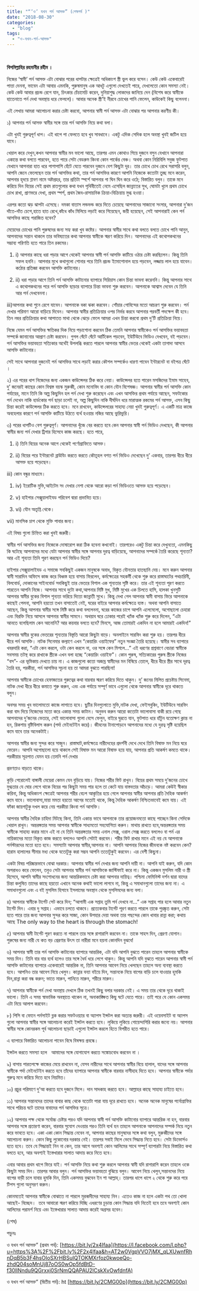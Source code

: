 ```yaml
---
title: "“’ও’ যখন পর্ন আসক্ত” (শেষপর্ব )"
date: "2018-08-30"
categories: 
  - "blog"
tags: 
  - "ও-যখন-পর্ন-আসক্ত"
---
```


                       

**বিসমিল্লাহির রহমানীর রহীম ।** 

নিজের ‘স্বামী’ পর্ন আসক্ত এটা বোঝার পরের ধাপটার ক্ষেত্রেই অধিকাংশ স্ত্রী ভুল করে বসেন। কেউ কেউ একেবারেই পাত্তা দেননা, ভাবেন এটা আবার এমনকি, পুরুষমানুষ এক আধটু এগুলো দেখতেই পারে, দেখলেতো কোন সমস্যা নেই। কেউ কেউ আবার প্রচন্ড রেগে যান, চিৎকার চেঁচামেচি করেন, দুনিয়াশুদ্ধ লোকদের জানিয়ে দেন (বিশেষ করে স্বামীকে হাতেনাতে পর্ন দেখা অবস্থায় ধরে ফেললে)। আবার অনেক স্ত্রী’ই নীরবে চোখের পানি ফেলেন, কাউকেই কিছু বলেননা।

এই লেখায় আমরা আলোচনা করার চেষ্টা করবো, আপনার স্বামী পর্ন আসক্ত এটা বোঝার পর আপনার করণীয় কী।

১) আপনার পর্ন আসক্ত স্বামীর সঙ্গে তার পর্ন আসক্তি নিয়ে কথা বলা।

এটা খুবই গুরুত্বপূর্ণ ধাপ। এই ধাপে পা ফেলতে হবে খুব সাবধানে। একটু এদিক সেদিক হলে অবস্থা খুবই জটিল হয়ে যাবে।

খেয়াল করে দেখুন,কখন আপনার স্বামীর মন ভালো আছে, তারপর এমন কোথাও গিয়ে দুজনে বসুন যেখানে আপনারা একান্তে কথা বলতে পারবেন, হতে পারে সেটা বেডরুম কিংবা কোন পার্কের বেঞ্চ। অথবা কোন নিরিবিলি সবুজ ফুটপাত যেখানে আপনারা হাত ধরে পাশাপাশি হেঁটে যেতে পারবেন দুজনে বেশ কিছুটা দূর। তার চোখে চোখ রেখে সরাসরি বলুন, আপনি জেনে ফেলেছেন তার পর্ন আসক্তির কথা, তার পর্ন আসক্তির কারণে আপনি নিজেকে কতোটা তুচ্ছ মনে করেন, আপনার হৃদয়ে প্লাবণ নামে অষ্টপ্রহর, তার প্রতিটা স্পর্শে আপনার গা ঘিন ঘিন করে ওঠে; বিস্তারিত বলুন। তাকে মনে করিয়ে দিন বিয়ের সেই প্রথম রাতগুলোর কথা যখন পৃথিবীতেই নেমে এসেছিল জান্নাতের সুখ, ঘোমটা খুলে প্রথম চোখে চোখ রাখা, প্রাণভরে দেখা, প্রথম স্পর্শ, প্রথম জৈব-রাসায়নিক ক্রিয়া-বিক্রিয়ায় মুগ্ধ হওয়া।

এরপর কতো ঝড় ঝাপটা এসেছে। দমকা বাতাস লন্ডভন্ড করে দিতে চেয়েছে আপনাদের সাজানো সংসার, আপনারা দু’জন দাঁতে-দাঁত চেপে,হাতে হাত রেখে,কাঁধে কাঁধ মিলিয়ে লড়াই করে গিয়েছেন, জয়ী হয়েছেন, সেই আপনারাই কেন পর্ন আসক্তির কাছে পরাজিত হবেন?

মেয়েদের চোখের পানি পুরুষদের জন্য সহ্য করা খুব কষ্টের। আপনার স্বামীর সাথে কথা বলতে বলতে চোখে পানি আনুন, আপনাদের সন্তান থাকলে তার ভবিষ্যতের কথা আপনার স্বামীকে স্মরণ করিয়ে দিন। আপনাদের এই কথোপকথনের  সম্ভাব্য পরিণতি হতে পারে তিন রকমের।

1. i) আপনার কাছে ধরা পড়ার আগে থেকেই আপনার স্বামী পর্ন আসক্তি কাটিয়ে ওঠার চেষ্টা করছিলেন। কিন্তু তিনি সফল হননি। আপনার মুখে কথাগুলো শোনার পরে তিনি প্রচন্ড ইমোশোনাল হয়ে পড়বেন, লজ্জায় লাল হয়ে যাবেন। কঠোর প্রতিজ্ঞা করবেন আসক্তি কাটানোর।

1. ii) ধরা পড়ার আগে তিনি পর্ন আসক্তি কাটানোর ব্যাপারে সিরিয়াস কোন চিন্তা ভাবনা করেননি। কিন্তু আপনার সাথে এ কথোপকথনের পরে পর্ন আসক্তি ছাড়ার ব্যাপারে চিন্তা ভাবনা শুরু করবেন। আপনাকে আশ্বাস দেবেন যে তিনি আর পর্ন দেখবেননা।

iii)আপনার কথা শুনে রেগে যাবেন। আপনাকে বকা ঝকা করবেন। গোঁয়ার গোবিন্দের মতো আচরণ শুরু করবেন। পর্ন দেখার পরিমাণ আরো বাড়িয়ে দিবেন। আপনার স্বামীর প্রতিক্রিয়ার ওপর নির্ভর করবে আপনার পরবর্তী পদক্ষেপ কী হবে। তিন নম্বর প্রতিক্রিয়ার কথা আপাতত মাথা থেকে ঝেড়ে ফেলে আমরা এখন চিন্তা করবো প্রথম দু’টি প্রতিক্রিয়া নিয়ে।

নিজে যেমন পর্ন আসক্তির ক্ষতিকর দিক নিয়ে পড়াশোনা করবেন ঠিক তেমনি আপনার স্বামীকেও পর্ন আসক্তির ভয়াবহতা সম্পর্কে জানানোর আপ্রাণ চেষ্টা করবেন। গুগল ঘেঁটে ঘেঁটে আর্টিকেল পড়বেন, ইউটিউবে ভিডিও দেখবেন, বই পড়বেন। পর্ন আসক্তির ভয়াবহতা সত্যিকার অর্থেই উপলব্ধি করতে পারলে আপনার স্বামীর ভেতর থেকেই একটা তাগাদা আসবে আসক্তি কাটানোর।

সেই সাথে আপনারা দুজনেই পর্ন আসক্তির সাথে লড়াই করার কৌশল সম্পর্কেও ধারণা পাবেন ইন্টারনেট বা বইপত্র ঘেঁটে ।

২) এর পরের ধাপ নিজেদের জন্য একজন কাউন্সেলর ঠিক করে নেয়া। কাউন্সেলর হতে পারেন মসজিদের ইমাম সাহেব, দু’ জনেরই কাছের কোন বিশ্বস্ত বয়স্ক মুরুব্বী, কোন মনোবিদ বা কোন যৌন বিশেষজ্ঞ। আপনার স্বামীর পর্ন আসক্তি কোন পর্যায়ের, মানে তিনি কি অল্প কিছুদিন হল পর্ন দেখা শুরু করেছেন এবং এখন আসক্তির প্রথম পর্যায়ে আছেন, সফটকোর পর্ন দেখেন নাকি হার্ডকোর পর্ন ছাড়া চলেই না, অল্প কিছুদিন নাকি দীর্ঘদিন ধরে মারাত্মক রকমের পর্ন আসক্ত, এসব কিছু চিন্তা করেই কাউন্সেলর ঠিক করতে হবে। মনে রাখবেন, কাউন্সেলরের সাহায্য নেয়া খুবই গুরুত্বপূর্ণ। এ একটি মাত্র কাজে অবহেলার কারণে পর্ন আসক্তি কাটিয়ে উঠতে ব্যর্থ হওয়ার নজির আছে ভুরিভুরি।

৩) পরের ধাপটিও বেশ গুরুত্বপূর্ণ। আপনাদের খুঁজে বের করতে হবে কেন আপনার স্বামী পর্ন ভিডিও দেখছেন, কী আপনার স্বামীর জন্য পর্ন দেখার ট্রিগার হিসেবে কাজ করছে। হতে পারে,

1. i) তিনি বিয়ের অনেক আগে থেকেই পর্ণোগ্রাফিতে আসক্ত।

1. ii) বিয়ের পরে ইন্টারনেট ব্রাউযিং করতে করতে কৌতূহল বশত পর্ন ভিডিও দেখেছেন দু’ একবার, তারপর ধীরে ধীরে আসক্ত হয়ে পড়েছেন।

iii) কোন বন্ধুর মাধ্যমে।

1. iv) ইরোটিক মুভি,আইটেম সং দেখার নেশা থেকে আরো কড়া পর্ন ভিডিওতে আসক্ত হয়ে পড়েছেন।

1. v) হাইপার সেক্সুয়ালাইযড পরিবেশ দ্বারা প্রভাবিত হয়ে।

1. vi) যৌন অতৃপ্তি থেকে।

vii) মানসিক চাপ থেকে মুক্তি পাবার জন্য।

এই বিষয় গুলো চিহ্নিত করা খুবই জরুরী।

স্বামীর পর্ন আসক্তির জন্য নিজেকে দোষারোপ করা ঠিক হবেনা কখনোই। তারপরেও একটু চিন্তা করে দেখুনতো, এমনকিছু কি ঘটেছে আপনাদের মধ্যে যেটা আপনার স্বামীর সঙ্গে আপনার দুরত্ব বাড়িয়েছে, আপনাদের সম্পর্কে তৈরি করেছে শূন্যতা? আর এই শূন্যতা তিনি পূরণ করছেন পর্ন ভিডিও দিয়ে?

হাইপার সেক্সুয়ালাইযড এ সমাজে সবকিছুই একজন মানুষকে অবাধ, বিকৃত যৌনতার হাতছানি দেয়। মনে করুন আপনার স্বামী সারাদিন অফিসে কাজ করে বিধ্বস্ত হয়ে বাসায় ফিরলেন, কর্মক্ষেত্রের সহকর্মী থেকে শুরু করে রাস্তাঘাটের পথচারিনী, বিলবোর্ড, দোকানের সাইনবোর্ড সবকিছুই তার ভেতরে বিশাল এক শূন্যতার সৃষ্টি করে। তার এই শূন্যতা পূরণ করতে পারতেন আপনি নিজে। আপনার সাথে দুটো কথা,আপনার মিষ্টি মুখ, মিষ্টি মুখের এক চিলতে হাসি, হালকা খুনসুটি আপনার স্বামীর বুকের বিশাল শূন্যতা ভরিয়ে দিতো জান্নাতী সুখে। কিন্তু দেখা গেল আপনার স্বামী বাসায় ফিরে আপনাকে কাছেই পেলনা, আপনি হয়তো তখন বাসাতেই নেই, ঘরের বাইরে আপনার কর্মক্ষেত্রে ব্যস্ত। অথবা আপনি বাসাতে আছেন, কিন্তু আপনার স্বামীর সঙ্গে মিষ্টি করে কথা বললেননা, ঘরের কাজের চাপে আপনি এলেমেলো, অগোছালো চেহারা এবং বিরক্তি নিয়ে আসলে আপনার স্বামীর সামনে। অথয়াব ঘরে ঢোকার পরেই খ্যাঁক খ্যাঁক শুরু করে দিলেন, “এটা আনতে বলেছিলাম কেন আনোনি? আর কয়বার বলতে হবে? মিনসে, আজ তোমারই একদিন না হলে আমারই একদিন!”

আপনার স্বামীর বুকের ভেতরের শূন্যতার বিস্তৃতি আরো কিছুটা বাড়ে। অনলাইনে সারফিং করা শুরু হয়। তারপর ধীরে ধীরে পর্ন আসক্তি। নাটক সিনেমার কল্যাণে এখন “কেয়ারিং ওয়াইফের” নতুন সংজ্ঞা তৈরি হয়েছে। স্বামীর সব ব্যাপারে খবরদারি করা, “এটা কেন করলে, ওটা কেন করলে না, ওর সঙ্গে কেন মিশলে...” এই ধরণের প্রশ্নবাণে বেচারা স্বামীকে সবসময় তটস্থ করে রাখাকে স্ত্রীকে এখন বলা হচ্ছে “কেয়ারিং ওয়াইফ”। কোন পুরুষ, সত্যিকারের পুরুষ স্ত্রীকে নিজের “বস”- এর ভূমিকায় দেখতে চায় না। এ কাজগুলো কতো অজস্র স্বামীদের মন বিষিয়ে তোলে, ধীরে ধীরে স্ত্রীর সাথে দূরত্ব তৈরি হয়, পরকীয়া, পর্ন আসক্তির সূচনা হয় তা আমরা বুঝতে পারছিনা!

আপনার স্বামীকে চোখের হেফাজতের গুরুত্বের কথা বারবার স্মরণ করিয়ে দিতে থাকুন। দু’ জনের মিলিত প্রচেষ্টায় সিনেমা, নাটক দেখা ধীরে ধীরে কমাতে শুরু করুন, এবং এক পর্যায়ে সম্পূর্ণ ভাবে এগুলো থেকে আপনার স্বামীকে দূরে থাকতে বলুন।

অবসর সময় খুব ভালোমতো কাজে লাগাতে হবে। ছুটির দিনগুলোতে মুভি,নাটক দেখা, ফেইসবুকিং, ইউটিউবে সারফিং করা বাদ দিয়ে নিজেদের মতো করে একান্ত সময় কাটান। অনুভব করুন আরো কতোটা ভালোবাসা বাকী রয়ে গেছে আপনাদের দু’জনের ভেতরে, সেই ভালোবাসা গুলো বেসে ফেলুন, বাইরে ঘুরতে যান, ফুটপাত ধরে হাঁটুন যতোক্ষণ ক্লান্ত না হন, রিকশায় বৃষ্টিবিলাস করুন (পর্দা মেইনটেইন করে)। জীবনের টানাপোড়নে আপনাদের মধ্যে যে দুরত্ব সৃষ্টি হয়েছিল কমে যাবে তার অনেকটাই।

আপনার স্বামীর জন্য সুন্দর করে সাজুন। রাস্তাঘাট,কর্মক্ষেত্রে নারীদেহের প্রদর্শনী দেখে দেখে তিনি বিষাক্ত মন নিয়ে ঘরে ফেরেন। আপনি অগোছালো হয়ে থাকলে সেই বিষাক্ত মন আরো বিষাক্ত হয়ে যায়, আপনার প্রতি আকর্ষণ কমতে থাকে। পরকীয়ার সূত্রপাত যেমন হয় তেমনি পর্ন দেখার

প্রবণতাও বাড়তে থাকে।

কুড়ি পেরোলেই বাঙ্গালী মেয়েরা কেমন যেন বুড়িয়ে যায়। নিজের শরীর ফিট রাখুন। বিয়ের প্রথম সময়ে দু’জনের চোখে মুগ্ধতার যে ঘোর লেগে থাকে বিয়ের পর কিছুটা সময় পার হলে তা কেটে যায় বাস্তবতার আঁচড়ে। আমরা কেউই স্বীকার করিনা, কিন্তু অধিকাংশ ক্ষেত্রেই আপনার শরীর বেঢপ আকৃতির হয়ে গেলে আপনার স্বামীর আপনার প্রতি দৈহিক আকর্ষণ কমে যাবে। ভালোবাসা,মায়া মমতা হয়তো আগের মতোই থাকে, কিন্তু দৈহিক আকর্ষণ নিশ্চিতভাবেই কমে যায়। এই ফাঁকা জায়গাটুকু দখল করে নেয় পরকীয়া কিংবা পর্ন আসক্তি।

আপনার স্বামীর দৈহিক চাহিদা মিটছে কিনা, তিনি একান্ত ভাবে আপনাকে তার প্রয়োজনমতো কাছে পাচ্ছেন কিনা সেদিকে খেয়াল রাখুন। অন্তরঙ্গতার সময় আপনার স্বামীকে সাধ্যমতো সহযোগিতা করুন। মাথায় রাখতে হবে,অন্তরঙ্গতার সময় স্বামীকে সাহায্য করার মানে এই না যে তিনি অন্তরঙ্গতার সময় এনাল সেক্স, ওরাল সেক্স করতে বললেও বা পর্ন এর নায়িকাদের মতো বিকৃত কাজ করতে বললেও আপনি সেটাই করবেন। শরীর ফিট রাখার মানে এই নয় যে আপনাকে পর্নস্টারদের মতো হতে হবে। সমস্যাটা আপনার স্বামীর,আপনার না। আপনি আপনার নিজের জীবনকে নষ্ট করবেন কেন? হারাম হালালের সীমার মধ্য থেকে যতোটুকু করা সম্ভব আপনি ততোটুকুই করবেন। এর বেশী কিছুনা।

একটা বিষয় পরিষ্কারভাবে বোঝা দরকার। আপনার স্বামীর পর্ন দেখার জন্য আপনি দায়ী না। আপনি যাই করুন, যদি কোন অপরাধও করে ফেলেন, তবুও সেটা আপনার স্বামীর পর্ন আসক্তিকে জাস্টিফাই করে না। কিন্তু একজন মুসলিম নারী ও স্ত্রী হিসেবে, আপনি স্বামীর সংশোধনের জন্য আন্তরিকভাবে চেষ্টা করা আপনার দায়িত্ব। পশ্চিমা ফেমিনিস্ট দর্শন দ্বারা যাদের চিন্তা কলুষিত তাদের কাছে হয়তো এখানে অনেক কথাই ভালো লাগবে না, কিন্তু এ সমাধানগুলো তাদের জন্য না। এ সমাধানগুলো এবং এ বই মুসলিম হিসাবে ইসলামের অবস্থান থেকে মুসলিমদের জন্য বলা।

৪) আপনার স্বামীকে টার্গেট সেট করে দিন; “আগামী এক সপ্তাহ তুমি পর্ন দেখবে না...” এক সপ্তাহ পার হলে আবার নতুন টার্গেট দিন। এবার দু সপ্তাহ। এভাবে চলতে থাকবে। প্রত্যেকবার টার্গেট পূরণ করতে পারলে তাকে পুরষ্কৃত করুন, সেটা হতে পারে তার জন্য আপনার সুন্দর করে সাজা, কোন উপহার দেয়া অথবা তার পছন্দের কোন খাবার রান্না করা; কথায় আছে The only way to the heart is through the stomach!

৫) আপনার স্বামী টার্গেট পূরণ করতে না পারলে তার সঙ্গে রাগারাগি করবেন না। তাকে সাহস দিন, প্রেরণা যোগান। পুরুষের জন্য নারী যে কত বড় প্রেরণার উৎস তা নারীরা মনে হয়না কোনদিন বুঝবে!

৬) আপনার স্বামী তার পর্ন আসক্তি কাটানোর ব্যাপারে আন্তরিক, এটা যদি আপনি বুঝতে পারেন তাহলে আপনার স্বামীকে সময় দিন। তিনি বার বার ব্যর্থ হলেও তার সঙ্গে ধৈর্য ধরে লেগে থাকুন। কিন্তু আপনি যদি বুঝতে পারেন আপনার স্বামী পর্ন আসক্তি কাটানোর ব্যাপারে একেবারেই আন্তরিক না, তিনি আপনার আবেগ নিয়ে খেলছেন তাহলে অন্য ব্যবস্থা করতে হবে। আপনিও তার আবেগ নিয়ে খেলুন। কান্নার বন্যা বইয়ে দিন, সন্তানকে নিয়ে বাপের বাড়ি চলে যাওয়ার হুমকি দিন,রান্না করা বন্ধ করুন; ভাতে মারুন, পানিতে মারুন, শরীরে মারুন।

৭) আপনার স্বামীকে পর্ন দেখা অবস্থায় দেখলে ঠিক তখনই কিছু বলার দরকার নেই। এ সময় তার থেকে দূরে থাকাই ভালো। তিনি এ সময় স্বাভাবিক অবস্থাতে থাকেন না, অনাকাঙ্ক্ষিত কিছু ঘটে যেতে পারে। তাই পরে যে কোন একসময় এটা নিয়ে আলাপ করবেন।

৮) পিসি বা ফোনে পর্নসাইট ব্লক করার সফটওয়্যার বা অ্যাপস ইন্সটল করা অত্যন্ত জরুরী। এই ওয়েবসাইট বা অ্যাপস গুলো আপনার স্বামীর সঙ্গে আলোচনা করেই ইন্সটল করতে হবে। লুকিয়ে লুকিয়ে গোয়েন্দাগিরি করার জন্যে নয়। আপনার স্বামীর সঙ্গে কোনরকম পূর্ব আলোচনা ছাড়াই এগুলো ইন্সটল করলে হিতে বিপরীত হতে পারে।

এ ব্যাপারে বিস্তারিত আলোচনা পাবেন বিষে বিষক্ষয় প্রবন্ধে।

ইন্সটল করতে সমস্যা হলে   আমাদের সঙ্গে যোগাযোগ করতে সঙ্কোচবোধ করবেন না ।

৯) বাসায় পারতপক্ষে কাজের মেয়ে রাখবেন না, যেসব নারীদের সাথে আপনার স্বামীর বিয়ে হালাল, যাদের সঙ্গে আপনার স্বামীকে পর্দা মেইনটেইন করতে হবে তাঁদের ব্যাপারে আপনার স্বামীকে বারবার নাসীহাহ দিতে হবে। আপনার স্বামীকে পর্দার গুরুত্ব মনে করিয়ে দিতে হবে নিয়মিত।

১০) প্রচুর পরিমাণে দু’আ করতে হবে দুজনে মিলে। দান সাদকাহ করতে হবে। আল্লাহর কাছে সাহায্য চাইতে হবে।

১১) আপনার সন্তানদের তাদের বাবার কাছ থেকে যতোটা পারা যায় দূরে রাখতে হবে। অনেক অনেক মানুষের পর্নোগ্রাফির সাথে পরিচয় ঘটে তাদের বাবাদের পর্ন আসক্তির সূত্রে।

১২) আপনার পক্ষ থেকে সর্বোচ্চ চেষ্টার পরও যদি আপনার স্বামী পর্ন আসক্তি কাটানোর ব্যাপারে আন্তরিক না হন, বারবার আপনার সঙ্গে প্রতারণা করেন, বারবার সুযোগ দেওয়ার পরও তিনি ব্যর্থ হন তাহলে আপনাকে আপনাদের সম্পর্ক নিয়ে নতুন করে ভাবতে হবে। একা একা কোন সিদ্ধান্ত নেবেন না, আপনার কাছের মানুষদের সঙ্গে কথা বলুন, মুরুব্বীদের সঙ্গে আলোচনা করুন। কোন কিছু লুকোনোর দরকার নেই। তারপর সবাই মিলে ভেবে সিদ্ধান্ত নিতে হবে। সেটা ডিভোর্সও হতে হবে। তবে যে সিদ্ধান্তই নিন না কেন, তার আগে অবশ্যই কোন আলিমের সাথে সম্পূর্ণ ব্যাপারটা নিয়ে বিস্তারিত কথা বলতে হবে, আর অবশ্যই ইস্তেখারার সালাত আদায় করে নিতে হবে।

এবার আবার প্রথম ধাপে ফিরে যাই। পর্ন আসক্তি নিয়ে কথা শুরু করলে আপনার স্বামী যদি রাগারাগি করেন তাহলে ওকে কিছুটা সময় দিন। তারপর আবার বলুন। পর্ন আসক্তির ভয়াবহতা বুঝিয়ে বলুন। আবেগ নিয়ে খেলুন,সন্তানদের নিয়ে বাপের বাড়ী চলে যাবার হুমকি দিন, তিনি একসময় বুঝবেন ইন শা আল্লাহ্‌। তারপর ধাপে ধাপে ২ থেকে শুরু করে পরে টিপস গুলো অনুসরণ করুন।

কোনমতেই আপনার স্বামীকে বোঝাতে না পারলে মুরব্বদীদের সাহায্য নিন। এতেও কাজ না হলে একটা পথ তো খোলা আছেই- বিচ্ছেদ।  তবে আবারো স্মরণ করিয়ে দিচ্ছি এধরণের চূড়ান্ত কোন সিদ্ধান্ত যদি নিতেই হবে তবে অবশ্যই কোন আলিমের পরামর্শ নিয়ে এবং ইস্তেখারার সালাত আদায় করেই অগ্রসর হবেন।

(শেষ)

পড়ুনঃ

ও যখন পর্ন আসক্ত” (প্রথম পর্ব): [https://bit.ly/2x4Ifaa](https://l.facebook.com/l.php?u=https%3A%2F%2Fbit.ly%2F2x4Ifaa&h=AT2w0VgpVVO7jMX_qLXUwnfRhnDqB5b3F4hsOIoSXrHBSuIQTOKMXrfoz0kwoeQo-zhdQ04soMnUj87oOS0wOp5fdBtD-f30llNndu9QGrxxj0SrNmQQAPAU2lCskXvOwfdnfA)

ও যখন পর্ন আসক্ত” (দ্বিতীয় পর্ব): ht [https://bit.ly/2CMG00p](https://bit.ly/2CMG00p)
